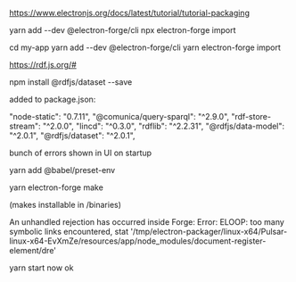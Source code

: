 https://www.electronjs.org/docs/latest/tutorial/tutorial-packaging

yarn add --dev @electron-forge/cli
npx electron-forge import

cd my-app
yarn add --dev @electron-forge/cli
yarn electron-forge import

https://rdf.js.org/#

npm install @rdfjs/dataset --save

added to package.json:

"node-static": "0.7.11",
"@comunica/query-sparql": "^2.9.0",
"rdf-store-stream": "^2.0.0",
"lincd": "^0.3.0",
"rdflib": "^2.2.31",
"@rdfjs/data-model": "^2.0.1",
"@rdfjs/dataset": "^2.0.1",

bunch of errors shown in UI on startup

yarn add @babel/preset-env

yarn electron-forge make

(makes installable in /binaries)

An unhandled rejection has occurred inside Forge:
Error: ELOOP: too many symbolic links encountered, stat '/tmp/electron-packager/linux-x64/Pulsar-linux-x64-EvXmZe/resources/app/node_modules/document-register-element/dre'

yarn start now ok
